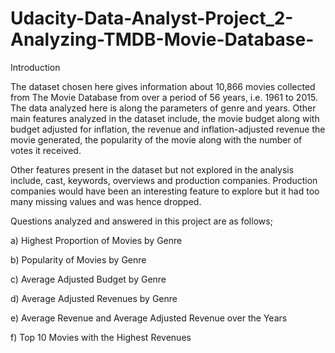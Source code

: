 # Udacity-Data-Analyst-Project_2-Analyzing-TMDB-Movie-Database-
Introduction

The dataset chosen here gives information about 10,866 movies collected from The Movie Database from over a period of 56 years, i.e. 1961 to 2015. The data analyzed here is along the parameters of genre and years. Other main features analyzed in the dataset include, the movie budget along with budget adjusted for inflation, the revenue and inflation-adjusted revenue the movie generated, the popularity of the movie along with the number of votes it received.

Other features present in the dataset but not explored in the analysis include, cast, keywords, overviews and production companies. Production companies would have been an interesting feature to explore but it had too many missing values and was hence dropped.

Questions analyzed and answered in this project are as follows;

a) Highest Proportion of Movies by Genre

b) Popularity of Movies by Genre

c) Average Adjusted Budget by Genre

d) Average Adjusted Revenues by Genre

e) Average Revenue and Average Adjusted Revenue over the Years

f) Top 10 Movies with the Highest Revenues
